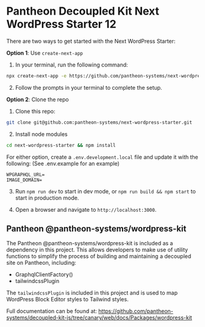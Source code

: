 # Pantheon Decoupled Kit Next WordPress Starter 12

There are two ways to get started with the Next WordPress Starter:

**Option 1**: Use `create-next-app`

1. In your terminal, run the following command:

```bash
npx create-next-app -e https://github.com/pantheon-systems/next-wordpress-starter --use-npm
```

2. Follow the prompts in your terminal to complete the setup.

**Option 2**: Clone the repo

1. Clone this repo:

```bash
git clone git@github.com:pantheon-systems/next-wordpress-starter.git
```

2. Install node modules

```bash
cd next-wordpress-starter && npm install
```

For either option, create a `.env.development.local` file and update it with the following:
(See .env.example for an example)

```
WPGRAPHQL_URL=
IMAGE_DOMAIN=
```

3. Run `npm run dev` to start in dev mode, or `npm run build && npm start` to start in production mode.

4. Open a browser and navigate to `http://localhost:3000`.

## Pantheon @pantheon-systems/wordpress-kit

The Pantheon @pantheon-systems/wordpress-kit is included as a dependency in this project. This allows developers to make use
of utility functions to simplify the process of building and maintaining a decoupled site on Pantheon,
including:

- GraphqlClientFactory()
- tailwindcssPlugin

The `tailwindcssPlugin` is included in this project and is used to map WordPress Block Editor styles to Tailwind styles.

Full documentation can be found at: https://github.com/pantheon-systems/decoupled-kit-js/tree/canary/web/docs/Packages/wordpress-kit
